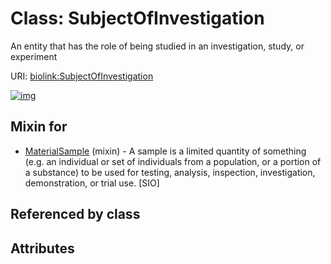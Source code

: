 
# Class: SubjectOfInvestigation


An entity that has the role of being studied in an investigation, study, or experiment

URI: [biolink:SubjectOfInvestigation](https://w3id.org/biolink/vocab/SubjectOfInvestigation)


[![img](https://yuml.me/diagram/nofunky;dir:TB/class/[MaterialSample]uses%20-.->[SubjectOfInvestigation],[MaterialSample])](https://yuml.me/diagram/nofunky;dir:TB/class/[MaterialSample]uses%20-.->[SubjectOfInvestigation],[MaterialSample])

## Mixin for

 * [MaterialSample](MaterialSample.md) (mixin)  - A sample is a limited quantity of something (e.g. an individual or set of individuals from a population, or a portion of a substance) to be used for testing, analysis, inspection, investigation, demonstration, or trial use. [SIO]

## Referenced by class


## Attributes

